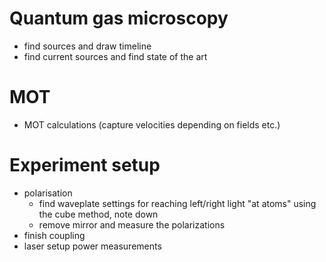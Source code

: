 
# Quantum gas microscopy

- find sources and draw timeline
- find current sources and find state of the art


# MOT

- MOT calculations (capture velocities depending on fields etc.)


# Experiment setup

- polarisation
    - find waveplate settings for reaching left/right light "at atoms" using the cube method, note down
    - remove mirror and measure the polarizations
- finish coupling
- laser setup power measurements